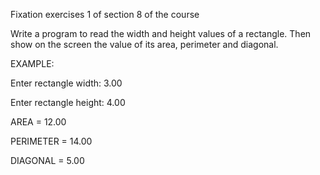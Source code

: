 Fixation exercises 1 of section 8 of the course

Write a program to read the width and height values
of a rectangle. Then show on the screen the value of
its area, perimeter and diagonal. 

EXAMPLE:

Enter rectangle width: 3.00

Enter rectangle height: 4.00

AREA = 12.00

PERIMETER = 14.00

DIAGONAL = 5.00
